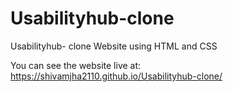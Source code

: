 # Usabilityhub-clone
Usabilityhub- clone Website using HTML and CSS

You can see the website live at: https://shivamjha2110.github.io/Usabilityhub-clone/

